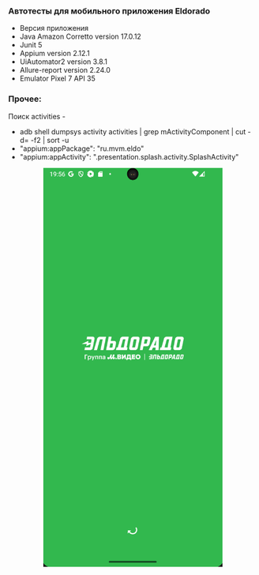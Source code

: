 ### Автотесты для мобильного приложения Eldorado

* Версия приложения
* Java Amazon Corretto version 17.0.12
* Junit 5
* Appium version 2.12.1
* UiAutomator2 version 3.8.1
* Allure-report version 2.24.0
* Emulator Pixel 7 API 35

### Прочее:
Поиск activities -
   * adb shell dumpsys activity activities | grep mActivityComponent | cut -d= -f2 | sort -u
   * "appium:appPackage": "ru.mvm.eldo"
   * "appium:appActivity": ".presentation.splash.activity.SplashActivity"



<p align="center">
<img src="src/test/resources/img.png" />
</p>

